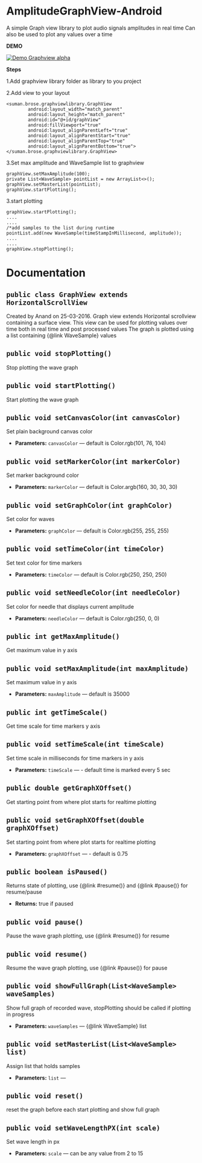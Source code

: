 # AmplitudeGraphView-Android
A simple Graph view library to plot audio signals amplitudes in real time
Can also be used to plot any values over a time



<b>DEMO</b>

[![Demo Graphview alpha](https://j.gifs.com/El1VRg.gif)](https://www.youtube.com/watch?v=0N9uHncqmVc)

<b>Steps</b>

1.Add graphview library folder as library to you project

2.Add view to your layout
```
<suman.brose.graphviewlibrary.GraphView
        android:layout_width="match_parent"
        android:layout_height="match_parent"
        android:id="@+id/graphView"
        android:fillViewport="true"
        android:layout_alignParentLeft="true"
        android:layout_alignParentStart="true"
        android:layout_alignParentTop="true"
        android:layout_alignParentBottom="true"></suman.brose.graphviewlibrary.GraphView>
```

3.Set max amplitude and WaveSample list to graphview
  
```
graphView.setMaxAmplitude(100);
private List<WaveSample> pointList = new ArrayList<>();
graphView.setMasterList(pointList);
graphView.startPlotting();
```


3.start plotting
  
```
graphView.startPlotting();
....
....
/*add samples to the list during runtime
pointList.add(new WaveSample(timeStampInMillisecond, amplitude));
....
....
graphView.stopPlotting();
```



# Documentation

## `public class GraphView extends HorizontalScrollView`

Created by Anand on 25-03-2016. Graph view extends Horizontal scrollview containing a surface view. This view can be used for plotting values over time both in real time and post processed values The graph is plotted using a list containing {@link WaveSample} values
## `public void stopPlotting()`

Stop plotting the wave graph

## `public void startPlotting()`

Start plotting the wave graph
## `public void setCanvasColor(int canvasColor)`

Set plain background canvas color

 * **Parameters:** `canvasColor` — default is Color.rgb(101, 76, 104)

## `public void setMarkerColor(int markerColor)`

Set marker background color

 * **Parameters:** `markerColor` — default is Color.argb(160, 30, 30, 30)

## `public void setGraphColor(int graphColor)`

Set color for waves

 * **Parameters:** `graphColor` — default is Color.rgb(255, 255, 255)

## `public void setTimeColor(int timeColor)`

Set text color for time markers

 * **Parameters:** `timeColor` — default is Color.rgb(250, 250, 250)

## `public void setNeedleColor(int needleColor)`

Set color for needle that displays current amplitude

 * **Parameters:** `needleColor` — default is Color.rgb(250, 0, 0)

## `public int getMaxAmplitude()`

Get maximum value in y axis

## `public void setMaxAmplitude(int maxAmplitude)`

Set maximum value in y axis

 * **Parameters:** `maxAmplitude` — default is 35000

## `public int getTimeScale()`

Get time scale for time markers y axis

## `public void setTimeScale(int timeScale)`

Set time scale in milliseconds for time markers in y axis

 * **Parameters:** `timeScale` — -  default time is marked every 5 sec

## `public double getGraphXOffset()`

Get starting point from where plot starts for realtime plotting

## `public void setGraphXOffset(double graphXOffset)`

Set starting point from where plot starts for realtime plotting

 * **Parameters:** `graphXOffset` — - default is 0.75


## `public boolean isPaused()`

Returns state of plotting, use {@link #resume()} and {@link #pause()} for resume/pause

 * **Returns:** true if paused

## `public void pause()`

Pause the wave graph plotting, use {@link #resume()} for resume

## `public void resume()`

Resume the wave graph plotting, use {@link #pause()} for pause

## `public void showFullGraph(List<WaveSample> waveSamples)`

Show full graph of recorded wave, stopPlotting should be called if plotting in progress

 * **Parameters:** `waveSamples` — {@link WaveSample} list

## `public void setMasterList(List<WaveSample> list)`

Assign list that holds samples

 * **Parameters:** `list` — 

## `public void reset()`

reset the graph before each start plotting and show full graph

## `public void setWaveLengthPX(int scale)`

Set wave length in px

 * **Parameters:** `scale` — can be any value from 2 to 15
